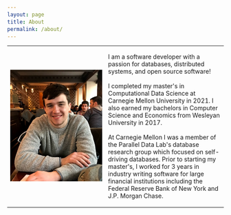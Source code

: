 ```yaml
---
layout: page
title: About
permalink: /about/
---
```



<style>
table, td, th {
   border: none!important;
}
</style>

<table class="tab">
    <tr>
        <td class="first">
            <img src="/assets/img/joe_about.jpg" width=2500/>
        </td>
        <td class="second">
            <p>
            I am a software developer with a passion for databases, distributed systems, and open source software!
            <br/>
            <br/>
            I completed my master's in Computational Data Science at Carnegie Mellon University in 2021. I also earned my bachelors in Computer Science and Economics from Wesleyan University in 2017.
            <br/>
            <br/>
            At Carnegie Mellon I was a member of the Parallel Data Lab's database research group which focused on self-driving databases. Prior to starting my master's, I worked for 3 years in industry writing software for large financial institutions including the Federal Reserve Bank of New York and J.P. Morgan Chase.
            </p>
        </td>
    </tr>
</table>